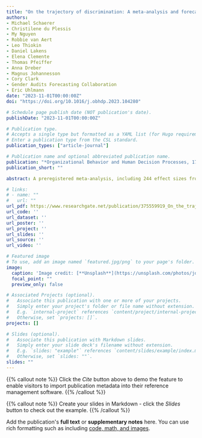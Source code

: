 ```yaml
---
title: "On the trajectory of discrimination: A meta-analysis and forecasting survey capturing 44 years of field experiments on gender and hiring decisions"
authors:
- Michael Schaerer
- Christilene du Plessis
- My Nguyen
- Robbie van Aert
- Leo Thiokin
- Daniel Lakens
- Elena Clemente
- Thomas Pfeiffer
- Anna Dreber
- Magnus Johannesson
- Cory Clark
- Gender Audits Forecasting Collaboration
- Eric Uhlmann
date: "2023-11-01T00:00:00Z"
doi: "https://doi.org/10.1016/j.obhdp.2023.104280"

# Schedule page publish date (NOT publication's date).
publishDate: "2023-11-01T00:00:00Z"

# Publication type.
# Accepts a single type but formatted as a YAML list (for Hugo requirements).
# Enter a publication type from the CSL standard.
publication_types: ["article-journal"]

# Publication name and optional abbreviated publication name.
publication: "*Organizational Behavior and Human Decision Processes, 179* (1)"
publication_short: ""

abstract: A preregistered meta-analysis, including 244 effect sizes from 85 field audits and 361,645 individual job applications, tested for gender bias in hiring practices in female-stereotypical and gender-balanced as well as male-stereotypical jobs from 1976 to 2020. A “red team” of independent experts was recruited to increase the rigor and robustness of our meta-analytic approach. A forecasting survey further examined whether laypeople (n = 499 nationally representative adults) and scientists (n = 312) could predict the results. Forecasters correctly anticipated reductions in discrimination against female candidates over time. However, both scientists and laypeople overestimated the continuation of bias against female candidates. Instead, selection bias in favor of male over female candidates was eliminated and, if anything, slightly reversed in sign starting in 2009 for mixed-gender and male-stereotypical jobs in our sample. Forecasters further failed to anticipate that discrimination against male candidates for stereotypically female jobs would remain stable across the decades.

# links:
# - name: ""
#   url: ""
url_pdf: https://www.researchgate.net/publication/375559919_On_the_trajectory_of_discrimination_A_meta-analysis_and_forecasting_survey_capturing_44_years_of_field_experiments_on_gender_and_hiring_decisions
url_code: ''
url_dataset: ''
url_poster: ''
url_project: ''
url_slides: ''
url_source: ''
url_video: ''

# Featured image
# To use, add an image named `featured.jpg/png` to your page's folder. 
image:
  caption: 'Image credit: [**Unsplash**](https://unsplash.com/photos/jdD8gXaTZsc)'
  focal_point: ""
  preview_only: false

# Associated Projects (optional).
#   Associate this publication with one or more of your projects.
#   Simply enter your project's folder or file name without extension.
#   E.g. `internal-project` references `content/project/internal-project/index.md`.
#   Otherwise, set `projects: []`.
projects: []

# Slides (optional).
#   Associate this publication with Markdown slides.
#   Simply enter your slide deck's filename without extension.
#   E.g. `slides: "example"` references `content/slides/example/index.md`.
#   Otherwise, set `slides: ""`.
slides: ""
---
```


{{% callout note %}}
Click the *Cite* button above to demo the feature to enable visitors to import publication metadata into their reference management software.
{{% /callout %}}

{{% callout note %}}
Create your slides in Markdown - click the *Slides* button to check out the example.
{{% /callout %}}

Add the publication's **full text** or **supplementary notes** here. You can use rich formatting such as including [code, math, and images](https://docs.hugoblox.com/content/writing-markdown-latex/).
